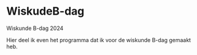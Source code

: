 # WiskudeB-dag
Wiskunde B-dag 2024

Hier deel ik even het programma dat ik voor de wiskunde B-dag gemaakt heb.
